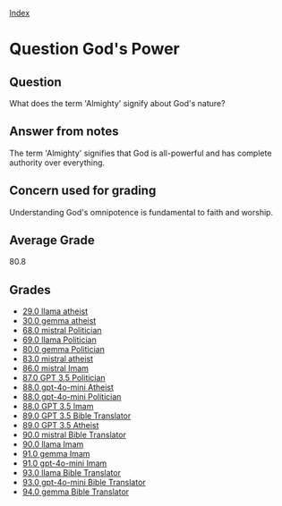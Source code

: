 
[Index](../../index.md)
# Question God's Power
## Question
What does the term 'Almighty' signify about God's nature?

## Answer from notes
The term 'Almighty' signifies that God is all-powerful and has complete authority over everything.

## Concern used for grading
Understanding God's omnipotence is fundamental to faith and worship.

## Average Grade
80.8

## Grades
 * [29.0 llama atheist](../answers/llama_atheist/God_s_Power.md)
 * [30.0 gemma atheist](../answers/gemma_atheist/God_s_Power.md)
 * [68.0 mistral Politician](../answers/mistral_Politician/God_s_Power.md)
 * [69.0 llama Politician](../answers/llama_Politician/God_s_Power.md)
 * [80.0 gemma Politician](../answers/gemma_Politician/God_s_Power.md)
 * [83.0 mistral atheist](../answers/mistral_atheist/God_s_Power.md)
 * [86.0 mistral Imam](../answers/mistral_Imam/God_s_Power.md)
 * [87.0 GPT 3.5 Politician](../answers/GPT_3.5_Politician/God_s_Power.md)
 * [88.0 gpt-4o-mini Atheist](../answers/gpt-4o-mini_Atheist/God_s_Power.md)
 * [88.0 gpt-4o-mini Politician](../answers/gpt-4o-mini_Politician/God_s_Power.md)
 * [88.0 GPT 3.5 Imam](../answers/GPT_3.5_Imam/God_s_Power.md)
 * [89.0 GPT 3.5 Bible Translator](../answers/GPT_3.5_Bible_Translator/God_s_Power.md)
 * [89.0 GPT 3.5 Atheist](../answers/GPT_3.5_Atheist/God_s_Power.md)
 * [90.0 mistral Bible Translator](../answers/mistral_Bible_Translator/God_s_Power.md)
 * [90.0 llama Imam](../answers/llama_Imam/God_s_Power.md)
 * [91.0 gemma Imam](../answers/gemma_Imam/God_s_Power.md)
 * [91.0 gpt-4o-mini Imam](../answers/gpt-4o-mini_Imam/God_s_Power.md)
 * [93.0 llama Bible Translator](../answers/llama_Bible_Translator/God_s_Power.md)
 * [93.0 gpt-4o-mini Bible Translator](../answers/gpt-4o-mini_Bible_Translator/God_s_Power.md)
 * [94.0 gemma Bible Translator](../answers/gemma_Bible_Translator/God_s_Power.md)
